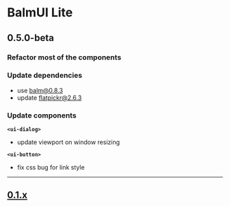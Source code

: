# BalmUI Lite

## 0.5.0-beta

### Refactor most of the components

### Update dependencies

- use balm@0.8.3
- update flatpickr@2.6.3

### Update components

__`<ui-dialog>`__

- update viewport on window resizing

__`<ui-button>`__

- fix css bug for link style

---

## [0.1.x](https://github.com/balmjs/ui-vue-lite/blob/0.1.x/CHANGELOG.md)
